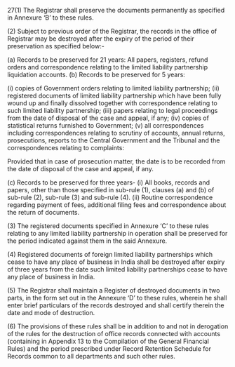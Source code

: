 27(1)	The Registrar shall preserve the documents permanently as specified in Annexure ‘B’ to these rules.

(2)	Subject to previous order of the Registrar, the records in the office of Registrar may be destroyed after the expiry of the period of their preservation as specified below:-

(a)	Records to be preserved for 21 years: All papers, registers, refund orders and correspondence relating to the limited liability partnership liquidation accounts.
(b)	Records to be preserved for 5 years:

(i) copies of Government orders relating to limited liability partnership;
(ii) registered documents of limited liability partnership which have been fully wound up and finally dissolved together with correspondence relating to such limited liability partnership;
(iii)	papers relating to legal proceedings from the date of disposal of the case and appeal, if any;
(iv)	copies of statistical returns furnished to Government;
(v)	all correspondences including correspondences relating to scrutiny of accounts, annual returns, prosecutions, reports to the Central Government and the Tribunal and the correspondences relating to complaints:

Provided that in case of prosecution matter, the date is to be recorded from the date of disposal of the case and appeal, if any.

(c)	Records to be preserved for three years-
(i)	All books, records and papers, other than those specified in sub-rule (1), clauses (a) and (b) of sub-rule (2), sub-rule (3) and sub-rule (4).
(ii)	Routine correspondence regarding payment of fees, additional filing fees and correspondence about the return of documents.

(3)	The registered documents specified in Annexure ‘C’ to these rules relating to any limited liability partnership in operation shall be preserved for the period indicated against them in the said Annexure.

(4)	Registered documents of foreign limited liability partnerships which cease to have any place of business in India shall be destroyed after expiry of three years from the date such limited liability partnerships cease to have any place of business in India.

(5)	The Registrar shall maintain a Register of destroyed documents in two parts, in the form set out in the Annexure ‘D’ to these rules, wherein he shall enter brief particulars of the records destroyed and shall certify therein the date and mode of destruction.

(6)	The provisions of these rules shall be in addition to and not in derogation of the rules for the destruction of office records connected with accounts (containing in Appendix 13 to the Compilation of the General Financial Rules) and the period prescribed under Record Retention Schedule for Records common to all departments and such other rules.
